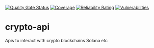 [![Quality Gate Status](https://sonarcloud.io/api/project_badges/measure?project=Puneethkumarck_crypto-api&metric=alert_status)](https://sonarcloud.io/summary/new_code?id=Puneethkumarck_crypto-api)
[![Coverage](https://sonarcloud.io/api/project_badges/measure?project=Puneethkumarck_crypto-api&metric=coverage)](https://sonarcloud.io/summary/new_code?id=Puneethkumarck_crypto-api)
[![Reliability Rating](https://sonarcloud.io/api/project_badges/measure?project=Puneethkumarck_crypto-api&metric=reliability_rating)](https://sonarcloud.io/summary/new_code?id=Puneethkumarck_crypto-api)
[![Vulnerabilities](https://sonarcloud.io/api/project_badges/measure?project=Puneethkumarck_crypto-api&metric=vulnerabilities)](https://sonarcloud.io/summary/new_code?id=Puneethkumarck_crypto-api)

# crypto-api
Apis to interact with crypto blockchains Solana etc
